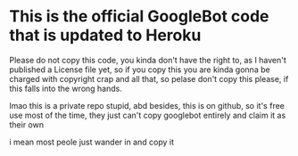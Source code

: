 # This is the official GoogleBot code that is updated to Heroku

Please do not copy this code, you kinda don't have the right to, as I haven't published a License file yet, so if you copy this you are kinda gonna be charged with copyright crap and all that, so pelase don't copy this please, if this falls into the wrong hands.

lmao this is a private repo stupid, abd besides, this is on github, so it's free use most of the time, they just can't copy googlebot entirely and claim it as their own

i mean most peole just wander in and copy it
